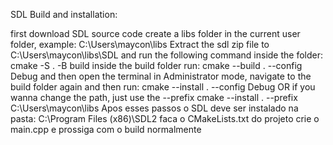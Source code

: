 SDL Build and installation:

first download SDL source code
create a libs folder in the current user folder, example:
C:\Users\maycon\libs
Extract the sdl zip file to 
C:\Users\maycon\libs\SDL
and run the following command inside the folder:
cmake -S . -B build
inside the build folder run:
cmake --build . --config Debug
and then open the terminal in Administrator mode, navigate to the build folder again and then run:
cmake --install . --config Debug
OR if you wanna change the path, just use the --prefix
cmake --install . --prefix C:\Users\maycon\libs
Apos esses passos o SDL deve ser instalado na pasta:
C:\Program Files (x86)\SDL2
faca o CMakeLists.txt do projeto crie o main.cpp
e prossiga com o build normalmente